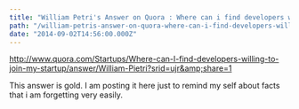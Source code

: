 ```yaml
---
title: "William Petri's Answer on Quora : Where can i find developers willing to join my startup"
path: "/william-petris-answer-on-quora-where-can-i-find-developers-willing-to-join-my-startup/"
date: "2014-09-02T14:56:00.000Z"
---
```


<a title="William Petri's Answer on Quora: Where can i find developers willing to job my startup" href="http://www.quora.com/Startups/Where-can-I-find-developers-willing-to-join-my-startup/answer/William-Pietri?srid=ujr&amp;share=1" target="_blank">http://www.quora.com/Startups/Where-can-I-find-developers-willing-to-join-my-startup/answer/William-Pietri?srid=ujr&amp;share=1</a>

This answer is gold. I am posting it here just to remind my self about facts that i am forgetting very easily.
